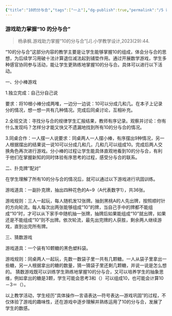 ```yaml
---
{"title":"10的分与合","tags":["一上"],"dg-publish":true,"permalink":"/5 课时设计/1a 10的分与合/","dgPassFrontmatter":true,"noteIcon":""}
---
```



### 游戏助力掌握“10 的分与合”

> 杨承枫.游戏助力掌握“10的分与合”[J].小学教学设计,2023(29):44.

“10的分与合”这部分内容的教学主要是让学生能够掌握10的组成，体会分与合的思想，为后续学习用破十法计算退位减法起到铺垫作用。通过开展数学游戏，学生多种感官协同参与活动，能让学生更熟练地掌握10的分与合。具体可以进行以下活动。

一、分小棒游戏

1.独立完成：自己分自己说

要求：将10根小棒分成两堆，一边分一边说：10可以分成几和几。在本子上记录分的情况，想一想一共有几种情况。完成后同桌讨论，互相补充。

2.全班交流：寻找分与合的规律学生汇报结果，教师有序记录。观察并讨论：你有什么发现吗？怎样分才能又快又不遗漏地找到所有10的分与合的情况。

3.同桌合作：一人摆一人说要求：同桌两人一人摆小棒，有序摆出9种情况，另一人根据摆出的结果说一说10可以分成几和几，几和几可以组成10。完成后两人交换角色再次进行游戏。分小棒的过程让学生能具体直观地看到10的分与合，有利于他们在掌握新知的同时体验有序思考的过程，感受分与合的联系。

二、扑克牌“配对”

在学生理解了所有10的分与合的情况后，就可以通过以下游戏进行巩固训练。

游戏道具：一副扑克牌，抽出四种花色的A~9（A代表数字1），共36张。

游戏规则：三人一起玩，每人随机发12张牌。抽到黑桃A的人先出牌，按照顺时针的方向轮流。每人每次出两张能够组成“10”的牌，当自己手中的牌都不能组成“10”时，才可以从下家手中随机抽一张牌，抽牌后如果能组成“10”就出牌，如果还是不能组成“10”则不出牌。依次轮流，最先出完牌的人获胜，剩余两人继续游戏，直到出完所有牌。

三、猜数游戏

游戏道具：一个装有10颗糖的黑色塑料袋。

游戏规则：同桌两人一起玩，先数一数袋子里一共有几颗糖。一人从袋子里拿出一些糖，另一人根据拿出的糖的数量，猜一猜袋子里还剩几颗糖，并说一说是怎么想的。
猜数游戏既可以训练学生熟练地掌握10的分与合，又可以培养学生的抽象思维，例如拿出的糖是3颗，学生可能会思考3和（）可以组成10，也可能会计算10－3＝（）。

以上教学活动，学生经历“具体操作—言语表达—符号表达—游戏巩固”的过程，不仅体验了游戏的趣味性，还在游戏中逐步理解并熟练运用了10的分与合，发展了学生的数感。
